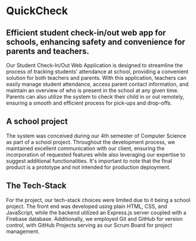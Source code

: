 # QuickCheck
## Efficient student check-in/out web app for schools, enhancing safety and convenience for parents and teachers.

Our Student Check-In/Out Web Application is designed to streamline the process of tracking students' attendance at school, providing a convenient solution for both teachers and parents. With this application, teachers can easily manage student attendance, access parent contact information, and maintain an overview of who is present in the school at any given time. Parents can also utilize the system to check their child in or out remotely, ensuring a smooth and efficient process for pick-ups and drop-offs.

## A school project
The system was conceived during our 4th semester of Computer Science as part of a school project. Throughout the development process, we maintained excellent communication with our client, ensuring the incorporation of requested features while also leveraging our expertise to suggest additional functionalities. It's important to note that the final product is a prototype and not intended for production deployment.

## The Tech-Stack
For the project, our tech-stack choices were limited due to it being a school project. The front end was developed using plain HTML, CSS, and JavaScript, while the backend utilized an Express.js server coupled with a Firebase database. Additionally, we employed Git and GitHub for version control, with GitHub Projects serving as our Scrum Board for project management.
